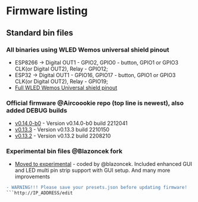 # Firmware listing

## Standard bin files

### All binaries using WLED Wemos universal shield pinout

- ESP8266 -> Digital OUT1 - GPIO2, GPIO0 - button, GPIO1 or GPIO3 CLK(or Digital OUT2), Relay - GPIO12;
- ESP32 -> Digital OUT1 - GPIO16, GPIO17 - button, GPIO1 or GPIO3 CLK(or Digital OUT2), Relay - GPIO19;
- [Full WLED Wemos Universal shield pinout](https://github.com/srg74/WLED-wemos-shield/wiki/Pinout)

### Official firmware @Aircoookie repo (top line is newest), also added DEBUG builds

- [v0.14.0-b0](https://github.com/srg74/WLED-wemos-shield/tree/master/resources/Firmware/WLED_wemos_shield/v0.14.0-b0) - Version v0.14.0-b0 build 2212041
- [v0.13.3](https://github.com/srg74/WLED-wemos-shield/tree/master/resources/Firmware/WLED_wemos_shield/v0.13.3) - Version v0.13.3 build 2210150
- [v0.13.2](https://github.com/srg74/WLED-wemos-shield/tree/master/resources/Firmware/WLED_wemos_shield/v0.13.2) - Version v0.13.2 build 2208210

### Experimental bin files @Blazoncek fork

- [Moved to experimental](https://github.com/srg74/WLED-wemos-shield/tree/master/resources/experimental) - coded by @blazoncek. Included enhanced GUI and LED multi pin strip support with GUI setup. And many more improvements

```diff
- WARNING!!! Please save your presets.json before updating firmware!
```http://IP_ADDRESS/edit
```
